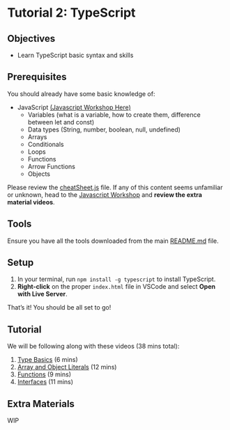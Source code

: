 # Tutorial 2: TypeScript

## Objectives
- Learn TypeScript basic syntax and skills

## Prerequisites
You should already have some basic knowledge of:
- JavaScript [(Javascript Workshop Here)](../workshop-01-javascript/README.md)
   - Variables (what is a variable, how to create them, difference between let and const)
   - Data types (String, number, boolean, null, undefined)
   - Arrays
   - Conditionals
   - Loops
   - Functions
   - Arrow Functions
   - Objects

Please review the [cheatSheet.js](./cheatSheet.js) file. If any of this content seems unfamiliar or unknown, head to the [Javascript Workshop](../workshop-01-javascript/README.md) and **review the extra material videos**.

## Tools
Ensure you have all the tools downloaded from the main [README.md](../README.md) file.

## Setup

1. In your terminal, run `npm install -g typescript` to install TypeScript.
2. **Right-click** on the proper `index.html` file in VSCode and select **Open with Live Server**.  

That’s it! You should be all set to go!

## Tutorial

We will be following along with these videos (38 mins total):
1. [Type Basics](https://www.youtube.com/watch?v=WcRgpER7i_g&list=PL4cUxeGkcC9gNhFQgS4edYLqP7LkZcFMN&index=3&ab_channel=NetNinja) (6 mins)
2. [Array and Object Literals](https://www.youtube.com/watch?v=xfARW1qGRwg&list=PL4cUxeGkcC9gNhFQgS4edYLqP7LkZcFMN&index=5&ab_channel=NetNinja) (12 mins)
3. [Functions](https://www.youtube.com/watch?v=34xpwykL4Uc&list=PL4cUxeGkcC9gNhFQgS4edYLqP7LkZcFMN&index=6&ab_channel=NetNinja) (9 mins)
4. [Interfaces](https://www.youtube.com/watch?v=BysWJvdPVJc&list=PL4cUxeGkcC9gNhFQgS4edYLqP7LkZcFMN&index=9&ab_channel=NetNinja) (11 mins)

## Extra Materials

WIP
